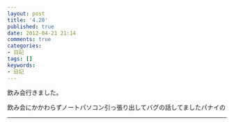 ```yaml
---
layout: post
title: '4.20'
published: true
date: 2012-04-21 21:14
comments: true
categories:
- 日記
tags: []
keywords:
- 日記
---
```

飲み会行きました。

飲み会にかかわらずノートパソコン引っ張り出してバグの話してましたパナイの

---

